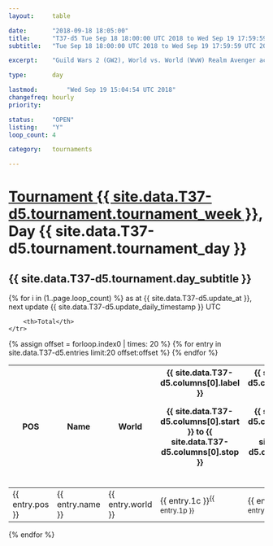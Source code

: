 ```yaml
---
layout: 	table

date: 		"2018-09-18 18:05:00"
title: 		"T37-d5 Tue Sep 18 18:00:00 UTC 2018 to Wed Sep 19 17:59:59 UTC 2018"
subtitle: 	"Tue Sep 18 18:00:00 UTC 2018 to Wed Sep 19 17:59:59 UTC 2018"

excerpt:    "Guild Wars 2 (GW2), World vs. World (WvW) Realm Avenger achivement Tournament. \"Every Kill Counts\""

type:       day

lastmod: 		"Wed Sep 19 15:04:54 UTC 2018"
changefreq: hourly
priority:   

status:     "OPEN"
listing:    "Y"
loop_count: 4

category: 	tournaments

---
```

<div class="table_header">
    <h1><a href="{{ site.data.T37-d5.tournament.week_url }}">Tournament {{ site.data.T37-d5.tournament.tournament_week }}</a>, Day {{ site.data.T37-d5.tournament.tournament_day }}</h1>
    <h2>{{ site.data.T37-d5.tournament.day_subtitle }}</h2> 
</div>

{% for i in (1..page.loop_count) %}
<span class="table_nextupdate">as at {{ site.data.T37-d5.update_at }}, next update {{ site.data.T37-d5.update_daily_timestamp }} UTC</span> 
<table class="day_table">
  <colgroup>
    <col style="width:18px">
    <col style="width:55px">
    <col style="width:55px">
    <col style="width:12px">
    <col style="width:12px">
    <col style="width:12px">
    <col style="width:12px">
    <col style="width:12px">
    <col style="width:12px">
    <col style="width:12px">
    <col style="width:12px">
    <col style="width:12px">
    <col style="width:12px">
    <col style="width:12px">
    <col style="width:12px">
    <col style="width:12px">
    <col style="width:12px">
    <col style="width:12px">
    <col style="width:12px">
    <col style="width:12px">
    <col style="width:12px">
    <col style="width:12px">
    <col style="width:12px">
    <col style="width:12px">
    <col style="width:12px">
    <col style="width:12px">
    <col style="width:12px">
    <col style="width:18px">
  </colgroup>  
  <thead>
    <tr>
        <th>POS</th>
        <th class="AlignLeft">Name</th>
        <th class="AlignLeft">World</th>

<th><div class="label">{{ site.data.T37-d5.columns[0].label }}<p class="onhover">{{ site.data.T37-d5.columns[0].start }} to {{ site.data.T37-d5.columns[0].stop }}</p></div>​</th>
<th><div class="label">{{ site.data.T37-d5.columns[1].label }}<p class="onhover">{{ site.data.T37-d5.columns[1].start }} to {{ site.data.T37-d5.columns[1].stop }}</p></div>​</th>
<th><div class="label">{{ site.data.T37-d5.columns[2].label }}<p class="onhover">{{ site.data.T37-d5.columns[2].start }} to {{ site.data.T37-d5.columns[2].stop }}</p></div>​</th>
<th><div class="label">{{ site.data.T37-d5.columns[3].label }}<p class="onhover">{{ site.data.T37-d5.columns[3].start }} to {{ site.data.T37-d5.columns[3].stop }}</p></div>​</th>
<th><div class="label">{{ site.data.T37-d5.columns[4].label }}<p class="onhover">{{ site.data.T37-d5.columns[4].start }} to {{ site.data.T37-d5.columns[4].stop }}</p></div>​</th>
<th><div class="label">{{ site.data.T37-d5.columns[5].label }}<p class="onhover">{{ site.data.T37-d5.columns[5].start }} to {{ site.data.T37-d5.columns[5].stop }}</p></div>​</th>
<th><div class="label">{{ site.data.T37-d5.columns[6].label }}<p class="onhover">{{ site.data.T37-d5.columns[6].start }} to {{ site.data.T37-d5.columns[6].stop }}</p></div>​</th>
<th><div class="label">{{ site.data.T37-d5.columns[7].label }}<p class="onhover">{{ site.data.T37-d5.columns[7].start }} to {{ site.data.T37-d5.columns[7].stop }}</p></div>​</th>
<th><div class="label">{{ site.data.T37-d5.columns[8].label }}<p class="onhover">{{ site.data.T37-d5.columns[8].start }} to {{ site.data.T37-d5.columns[8].stop }}</p></div>​</th>
<th><div class="label">{{ site.data.T37-d5.columns[9].label }}<p class="onhover">{{ site.data.T37-d5.columns[9].start }} to {{ site.data.T37-d5.columns[9].stop }}</p></div>​</th>
<th><div class="label">{{ site.data.T37-d5.columns[10].label }}<p class="onhover">{{ site.data.T37-d5.columns[10].start }} to {{ site.data.T37-d5.columns[10].stop }}</p></div>​</th>

<th><div class="label">{{ site.data.T37-d5.columns[11].label }}<p class="onhover">{{ site.data.T37-d5.columns[11].start }} to {{ site.data.T37-d5.columns[11].stop }}</p></div>​</th>
<th><div class="label">{{ site.data.T37-d5.columns[12].label }}<p class="onhover">{{ site.data.T37-d5.columns[12].start }} to {{ site.data.T37-d5.columns[12].stop }}</p></div>​</th>
<th><div class="label">{{ site.data.T37-d5.columns[13].label }}<p class="onhover">{{ site.data.T37-d5.columns[13].start }} to {{ site.data.T37-d5.columns[13].stop }}</p></div>​</th>
<th><div class="label">{{ site.data.T37-d5.columns[14].label }}<p class="onhover">{{ site.data.T37-d5.columns[14].start }} to {{ site.data.T37-d5.columns[14].stop }}</p></div>​</th>
<th><div class="label">{{ site.data.T37-d5.columns[15].label }}<p class="onhover">{{ site.data.T37-d5.columns[15].start }} to {{ site.data.T37-d5.columns[15].stop }}</p></div>​</th>
<th><div class="label">{{ site.data.T37-d5.columns[16].label }}<p class="onhover">{{ site.data.T37-d5.columns[16].start }} to {{ site.data.T37-d5.columns[16].stop }}</p></div>​</th>
<th><div class="label">{{ site.data.T37-d5.columns[17].label }}<p class="onhover">{{ site.data.T37-d5.columns[17].start }} to {{ site.data.T37-d5.columns[17].stop }}</p></div>​</th>
<th><div class="label">{{ site.data.T37-d5.columns[18].label }}<p class="onhover">{{ site.data.T37-d5.columns[18].start }} to {{ site.data.T37-d5.columns[18].stop }}</p></div>​</th>
<th><div class="label">{{ site.data.T37-d5.columns[19].label }}<p class="onhover">{{ site.data.T37-d5.columns[19].start }} to {{ site.data.T37-d5.columns[19].stop }}</p></div>​</th>
<th><div class="label">{{ site.data.T37-d5.columns[20].label }}<p class="onhover">{{ site.data.T37-d5.columns[20].start }} to {{ site.data.T37-d5.columns[20].stop }}</p></div>​</th>

<th><div class="label">{{ site.data.T37-d5.columns[21].label }}<p class="onhover">{{ site.data.T37-d5.columns[21].start }} to {{ site.data.T37-d5.columns[21].stop }}</p></div>​</th>
<th><div class="label">{{ site.data.T37-d5.columns[22].label }}<p class="onhover">{{ site.data.T37-d5.columns[22].start }} to {{ site.data.T37-d5.columns[22].stop }}</p></div>​</th>
<th><div class="label">{{ site.data.T37-d5.columns[23].label }}<p class="onhover">{{ site.data.T37-d5.columns[23].start }} to {{ site.data.T37-d5.columns[23].stop }}</p></div>​</th>

        <th>Total</th>
    </tr>
  </thead>
  {% assign offset = forloop.index0 | times: 20 %}
<tbody>
{% for entry in site.data.T37-d5.entries limit:20 offset:offset %}
  <tr>
    <td class="pl{{ entry.pos }}">{{ entry.pos }}</td>
    <td class="AlignLeft">{{ entry.name }}</td>
    <td class="AlignLeft">{{ entry.world }}</td>
    <td class="pl{{ entry.1p }}">{{ entry.1c }}<sup>{{ entry.1p }}</sup></td>
    <td class="pl{{ entry.2p }}">{{ entry.2c }}<sup>{{ entry.2p }}</sup></td>
    <td class="pl{{ entry.3p }}">{{ entry.3c }}<sup>{{ entry.3p }}</sup></td>
    <td class="pl{{ entry.4p }}">{{ entry.4c }}<sup>{{ entry.4p }}</sup></td>
    <td class="pl{{ entry.5p }}">{{ entry.5c }}<sup>{{ entry.5p }}</sup></td>
    <td class="pl{{ entry.6p }}">{{ entry.6c }}<sup>{{ entry.6p }}</sup></td>
    <td class="pl{{ entry.7p }}">{{ entry.7c }}<sup>{{ entry.7p }}</sup></td>
    <td class="pl{{ entry.8p }}">{{ entry.8c }}<sup>{{ entry.8p }}</sup></td>
    <td class="pl{{ entry.9p }}">{{ entry.9c }}<sup>{{ entry.9p }}</sup></td>
    <td class="pl{{ entry.10p }}">{{ entry.10c }}<sup>{{ entry.10p }}</sup></td>
    <td class="pl{{ entry.11p }}">{{ entry.11c }}<sup>{{ entry.11p }}</sup></td>
    <td class="pl{{ entry.12p }}">{{ entry.12c }}<sup>{{ entry.12p }}</sup></td>
    <td class="pl{{ entry.13p }}">{{ entry.13c }}<sup>{{ entry.13p }}</sup></td>
    <td class="pl{{ entry.14p }}">{{ entry.14c }}<sup>{{ entry.14p }}</sup></td>
    <td class="pl{{ entry.15p }}">{{ entry.15c }}<sup>{{ entry.15p }}</sup></td>
    <td class="pl{{ entry.16p }}">{{ entry.16c }}<sup>{{ entry.16p }}</sup></td>
    <td class="pl{{ entry.17p }}">{{ entry.17c }}<sup>{{ entry.17p }}</sup></td>
    <td class="pl{{ entry.18p }}">{{ entry.18c }}<sup>{{ entry.18p }}</sup></td>
    <td class="pl{{ entry.19p }}">{{ entry.19c }}<sup>{{ entry.19p }}</sup></td>
    <td class="pl{{ entry.20p }}">{{ entry.20c }}<sup>{{ entry.20p }}</sup></td>
    <td class="pl{{ entry.21p }}">{{ entry.21c }}<sup>{{ entry.21p }}</sup></td>
    <td class="pl{{ entry.22p }}">{{ entry.22c }}<sup>{{ entry.22p }}</sup></td>
    <td class="pl{{ entry.23p }}">{{ entry.23c }}<sup>{{ entry.23p }}</sup></td>
    <td class="pl{{ entry.24p }}">{{ entry.24c }}<sup>{{ entry.24p }}</sup></td>
    <td>{{ entry.total }}</td>
  </tr>
{% endfor %}  
</tbody>
</table>
<div class="leaderboard"></div>
{% endfor %}

<div class="commentary">
</div>



